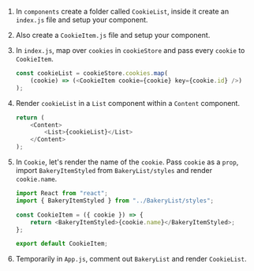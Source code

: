 1. In `components` create a folder called `CookieList`, inside it create an `index.js` file and setup your component.

2. Also create a `CookieItem.js` file and setup your component.

3. In `index.js`, map over `cookies` in `cookieStore` and pass every `cookie` to `CookieItem`.

    ```javascript
    const cookieList = cookieStore.cookies.map(
        (cookie) => (<CookieItem cookie={cookie} key={cookie.id} />)
    );
    ```

4. Render `cookieList` in a `List` component within a `Content` component.
   
    ```javascript
    return (
        <Content>
            <List>{cookieList}</List>
        </Content>
    );
    ```

5. In `Cookie`, let's render the name of the `cookie`. Pass `cookie` as a `prop`, import `BakeryItemStyled` from `BakeryList/styles` and render `cookie.name`.

    ```javascript
    import React from "react";
    import { BakeryItemStyled } from "../BakeryList/styles";

    const CookieItem = ({ cookie }) => {
        return <BakeryItemStyled>{cookie.name}</BakeryItemStyled>;
    };

    export default CookieItem;
    ```

6. Temporarily in `App.js`, comment out `BakeryList` and render `CookieList`.
